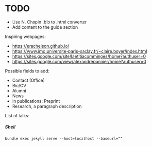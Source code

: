 # TODO

- Use N. Chopin .bib to .html converter
- Add content to the guide section

Inspiring webpages:
- https://erachelson.github.io/
- https://www.imo.universite-paris-saclay.fr/~claire.boyer/index.html
- https://sites.google.com/site/laetitiacomminges/home?authuser=0
- https://sites.google.com/view/alexandrepannier/home?authuser=0

Possible fields to add:
- Contact (Office)
- Bio/CV
- Alumni
- News
- In publications: Preprint
- Research, a paragraph description


List of talks:

##### Shell
```shell
bundle exec jekyll serve --host=localhost --baseurl=""
```
